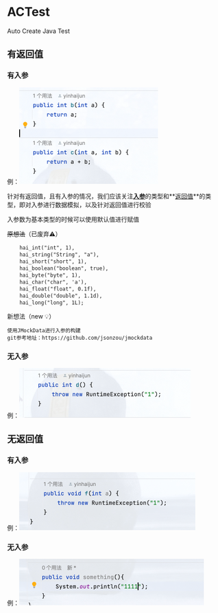 # ACTest
Auto Create Java Test 

## 有返回值

### 有入参

例：<img src="img/image-20230722173722269.png" alt="image-20230722173722269" style="zoom:50%;" />

针对有返回值，且有入参的情况，我们应该关注<u>**入参**</u>的类型和**<u>返回值</u>**的类型，即对入参进行数据模拟，以及针对返回值进行校验

入参数为基本类型的时候可以使用默认值进行赋值

~~原想法~~（已废弃⚠️）

```
    hai_int("int", 1),
    hai_string("String", "a"),
    hai_short("short", 1),
    hai_boolean("boolean", true),
    hai_byte("byte", 1),
    hai_char("char", 'a'),
    hai_float("float", 0.1f),
    hai_double("double", 1.1d),
    hai_long("long", 1L);
```

新想法（new 💡）

```
使用JMockData进行入参的构建
git参考地址：https://github.com/jsonzou/jmockdata
```



### 无入参

例：<img src="img/image-20230722173808461.png" alt="image-20230722173808461" style="zoom:50%;" />

## 无返回值

### 有入参

例：<img src="img/image-20230722173847028.png" alt="image-20230722173847028" style="zoom:50%;" />

### 无入参

例：<img src="img/image-20230722173924481.png" alt="image-20230722173924481" style="zoom:50%;" />